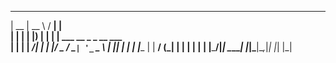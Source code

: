  _____  _____   _____ _______                   
|  __ \|  __ \ / ____|__   __|                  
| |  | | |__) | |       | | ___  __ _ _ __ ___  
| |  | |  ___/| |       | |/ _ \/ _` | '_ ` _ \ 
| |__| | |    | |____   | |  __/ (_| | | | | | |
|_____/|_|     \_____|  |_|\___|\__,_|_| |_| |_|
